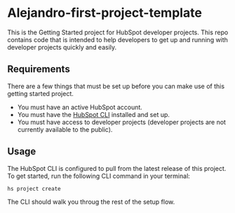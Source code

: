 # Alejandro-first-project-template

This is the Getting Started project for HubSpot developer projects. This repo contains code that is intended to help developers to get up and running with developer projects quickly and easily.

## Requirements
There are a few things that must be set up before you can make use of this getting started project.
- You must have an active HubSpot account.
- You must have the [HubSpot CLI](https://www.npmjs.com/package/@hubspot/cli) installed and set up.
- You must have access to developer projects (developer projects are not currently available to the public).

## Usage
The HubSpot CLI is configured to pull from the latest release of this project. To get started, run the following CLI command in your terminal:

`hs project create`

The CLI should walk you throug the rest of the setup flow.
